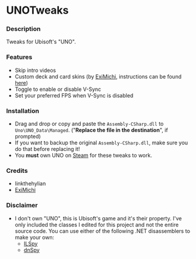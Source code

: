 # UNOTweaks

### Description
Tweaks for Ubisoft's "UNO".

### Features
- Skip intro videos
- Custom deck and card skins (by [ExiMichi](https://github.com/ExiMichi), instructions can be found [here](https://github.com/linkthehylian/UNOTweaks/wiki/UNO-Skins))
- Toggle to enable or disable V-Sync
- Set your preferred FPS when V-Sync is disabled

### Installation

- Drag and drop or copy and paste the `Assembly-CSharp.dll` to `Uno\UNO_Data\Managed`. ("**Replace the file in the destination**", if prompted)
- If you want to backup the original `Assembly-CSharp.dll`, make sure you do that before replacing it!
- You **must** own UNO on [Steam](https://store.steampowered.com/app/470220/UNO/) for these tweaks to work.

### Credits
- linkthehylian
- [ExiMichi](https://github.com/ExiMichi)

### Disclaimer
- I don't own "UNO", this is Ubisoft's game and it's their property. I've only included the classes I edited for this project and not the entire source code. You can use either of the following .NET disassemblers to make your own:
  - [ILSpy](https://github.com/icsharpcode/ILSpy)
  - [dnSpy](https://github.com/dnSpy/dnSpy)
